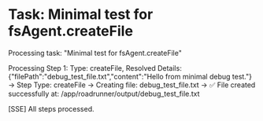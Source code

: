 # Task: Minimal test for fsAgent.createFile

Processing task: "Minimal test for fsAgent.createFile"

Processing Step 1: Type: createFile, Resolved Details: {"filePath":"debug_test_file.txt","content":"Hello from minimal debug test."}
-> Step Type: createFile
-> Creating file: debug_test_file.txt
-> ✅ File created successfully at: /app/roadrunner/output/debug_test_file.txt

[SSE] All steps processed.
